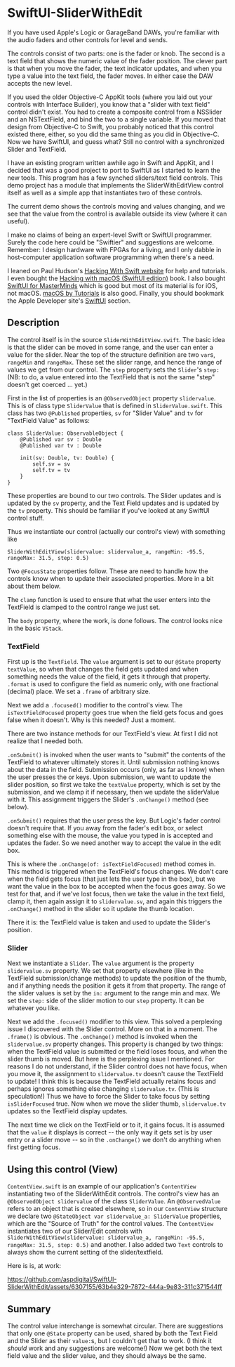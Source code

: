  # SwiftUI-SliderWithEdit

If you have used Apple's Logic or GarageBand DAWs, you're familiar with the audio faders and other controls for level and sends.

The controls consist of two parts: one is the fader or knob. The second is a text field that shows the numeric value of the fader position. The clever part is that when you move the fader, the text indicator updates, and when you type a value into the text field, the fader moves. In either case the DAW accepts the new level.

If you used the older Objective-C AppKit tools (where you laid out your controls with Interface Builder), you know that a "slider with text field" control didn't exist. You had to create a composite control from a NSSlider and an NSTextField, and bind the two to a single variable. If you moved that design from Objective-C to Swift, you probably noticed that this control existed there, either, so you did the same thing as you did in Objective-C. Now we have SwiftUI, and guess what? Still no control with a synchronized Slider and TextField.

I have an existing program written awhile ago in Swift and AppKit, and I decided that was a good project to port to SwiftUI as I started to learn the new tools. This program has a few synched sliders/text field controls. This demo project has a module that implements the SliderWithEditView control itself as well as a simple app that instantiates two of these controls.

The current demo shows the controls moving and values changing, and we see that the value from the control is available outside its view (where it can useful).

I make no claims of being an expert-level Swift or SwiftUI programmer. Surely the code here could be "Swiftier" and suggestions are welcome. Remember: I design hardware with FPGAs for a living, and I only dabble in host-computer application software programming when there's a need.

I leaned on Paul Hudson's [Hacking With Swift website](https://www.hackingwithswift.com) for help and tutorials. I even bought the [Hacking with macOS (SwiftUI edition)](https://www.hackingwithswift.com/store/hacking-with-macos) book. I also bought [SwiftUI for MasterMinds](https://books.apple.com/us/book/swiftui-for-masterminds-3rd-edition-2022/id6443368742) which is good but most of its material is for iOS, not macOS. [macOS by Tutorials](https://www.kodeco.com/books/macos-by-tutorials/v1.0) is also good. Finally, you should bookmark the Apple Developer site's [SwiftUI](https://developer.apple.com/documentation/swiftui/) section. 

## Description

The control itself is in the source `SliderWithEditView.swift`. The basic idea is that the slider can be moved in some range, and the user can enter a value for the slider. Near the top of the structure definition are two `var`s, `rangeMin` and `rangeMax`. These set the slider range, and hence the range of values we get from our control. The `step` property sets the `Slider`'s `step:` (NB: to do, a value entered into the TextField that is not the same "step" doesn't get coerced ... yet.) 

First in the list of properties is an `@ObservedObject` property `slidervalue`. This is of class type `SliderValue` that is defined in `SliderValue.swift`. This class has two `@Published` properties, `sv` for "Slider Value" and `tv` for "TextField Value" as follows:
```
class SliderValue: ObservableObject {
    @Published var sv : Double
    @Published var tv : Double
    
    init(sv: Double, tv: Double) {
        self.sv = sv
        self.tv = tv
    }
}
```
These properties are bound to our two controls. The Slider updates and is updated by the `sv` property, and the Text Field updates and is updated by the `tv` property. This should be familiar if you've looked at any SwiftUI control stuff.

Thus we instantiate our control (actually our control's view) with something like

```
SliderWithEditView(slidervalue: slidervalue_a, rangeMin: -95.5, rangeMax: 31.5, step: 0.5)
```

Two `@FocusState` properties follow. These are need to handle how the controls know when to update their associated properties. More in a bit about them below.

The `clamp` function is used to ensure that what the user enters into the TextField is clamped to the control range we just set.

The `body` property, where the work, is done follows. The control looks nice in the basic `VStack`. 

### TextField
First up is the `TextField`. The `value` argument is set to our `@State` property `textValue`, so when that changes the field gets updated and when something needs the value of the field, it gets it through that property. `.format` is used to configure the field as numeric only, with one fractional (decimal) place. We set a `.frame` of arbitrary size.

Next we add a `.focused()` modifier to the control's view. The `isTextFieldFocused` property goes true when the field gets focus and goes false when it doesn't. Why is this needed? Just a moment.

There are two instance methods for our TextField's view. At first I did not realize that I needed both.

`.onSubmit()` is invoked when the user wants to "submit" the contents of the TextField to whatever ultimately stores it. Until submission nothing knows about the data in the field. Submission occurs (only, as far as I know) when the user presses the <Return> or <Enter> keys. Upon submission, we want to update the slider position, so first we take the `textValue` property, which is set by the submission, and we clamp it if necessary, then we update the sliderValue with it. This assignment triggers the Slider's `.onChange()` method (see below).

`.onSubmit()` requires that the user press the <Return> key. But Logic's fader control doesn't require that. If you <Tab> away from the fader's edit box, or select something else with the mouse, the value you typed in is accepted and updates the fader. So we need another way to accept the value in the edit box.

This is where the `.onChange(of: isTextFieldFocused)` method comes in. This method is triggered when the TextField's focus changes. We don't care when the field gets focus (that just lets the user type in the box), but we want the value in the box to be accepted when the focus goes away. So we test for that, and if we've lost focus, then we take the value in the text field, clamp it, then again assign it to `slidervalue.sv`, and again this triggers the `.onChange()` method in the slider so it update the thumb location.

There it is: the TextField value is taken and used to update the Slider's position.

### Slider
Next we instantiate a `Slider`. The `value` argument is the property `slidervalue.sv` property. We set that property elsewhere (like in the TextField submission/change methods) to update the position of the thumb, and if anything needs the position it gets it from that property.
The range of the slider values is set by the `in:` argument to the range min and max.
We set the `step:` side of the slider motion to our `step` property. It can be whatever you like.

Next we add the `.focused()` modifier to this view. This solved a perplexing issue I discovered with the Slider control. More on that in a moment.
The `.frame()` is obvious.
The `.onChange()` method is invoked when the `slidervalue.sv` property changes. This property is changed by two things: when the TextField value is submitted or the field loses focus, and when the slider thumb is moved. But here is the perplexing issue I mentioned. For reasons I do not understand, if the Slider control does not have focus, when you move it, the assignment to `slidervalue.tv` doesn't cause the TextField to update! I think this is because the TextField actually retains focus and perhaps ignores something else changing `slidervalue.tv`. (This is speculation!) Thus we have to force the Slider to take focus by setting `isSliderFocused` true. Now when we move the slider thumb, `slidervalue.tv` updates so the TextField display updates.

The next time we click on the TextField or <tab> to it, it gains focus. It is assumed that the `value` it displays is correct -- the only way it gets set is by user entry or a slider move -- so in the `.onChange()` we don't do anything when first getting focus.

## Using this control (View)
`ContentView.swift` is an example of our application's `ContentView` instantiating two of the SliderWithEdit controls. The control's view has an `@ObservedObject slidervalue` of the class `SliderValue`. An `@ObservedValue` refers to an object that is created elsewhere, so in our `ContentView` structure we declare two `@StateObject var slidervalue_a: SliderValue` properties, which are the "Source of Truth" for the control values. The `ContentView` instantiates two of our Slider/Edit controls with `SliderWithEditView(slidervalue: slidervalue_a, rangeMin: -95.5, rangeMax: 31.5, step: 0.5)` and another. I also added two `Text` controls to always show the current setting of the slider/textfield.  

Here is is, at work:

https://github.com/aspdigital/SwiftUI-SliderWithEdit/assets/6307155/63b4e329-7872-444a-9e83-311c371544ff

## Summary
The control value interchange is somewhat circular. There are suggestions that only one `@State` property can be used, shared by both the Text Field and the Slider as their `value:`s, but I couldn't get that to work. (I think it _should_ work and any suggestions are welcome!) Now we get both the text field value and the slider value, and they should always be the same.
